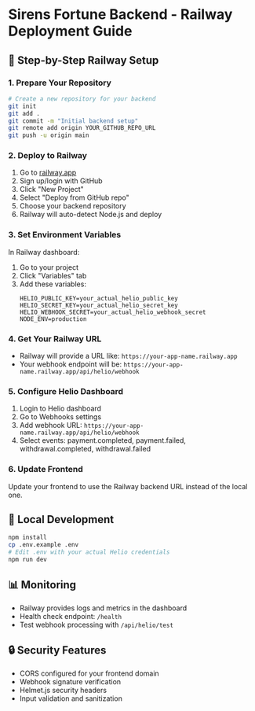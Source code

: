# Sirens Fortune Backend - Railway Deployment Guide

## 🚀 Step-by-Step Railway Setup

### 1. Prepare Your Repository
```bash
# Create a new repository for your backend
git init
git add .
git commit -m "Initial backend setup"
git remote add origin YOUR_GITHUB_REPO_URL
git push -u origin main
```

### 2. Deploy to Railway
1. Go to [railway.app](https://railway.app)
2. Sign up/login with GitHub
3. Click "New Project"
4. Select "Deploy from GitHub repo"
5. Choose your backend repository
6. Railway will auto-detect Node.js and deploy

### 3. Set Environment Variables
In Railway dashboard:
1. Go to your project
2. Click "Variables" tab
3. Add these variables:
   ```
   HELIO_PUBLIC_KEY=your_actual_helio_public_key
   HELIO_SECRET_KEY=your_actual_helio_secret_key  
   HELIO_WEBHOOK_SECRET=your_actual_helio_webhook_secret
   NODE_ENV=production
   ```

### 4. Get Your Railway URL
- Railway will provide a URL like: `https://your-app-name.railway.app`
- Your webhook endpoint will be: `https://your-app-name.railway.app/api/helio/webhook`

### 5. Configure Helio Dashboard
1. Login to Helio dashboard
2. Go to Webhooks settings
3. Add webhook URL: `https://your-app-name.railway.app/api/helio/webhook`
4. Select events: payment.completed, payment.failed, withdrawal.completed, withdrawal.failed

### 6. Update Frontend
Update your frontend to use the Railway backend URL instead of the local one.

## 🔧 Local Development
```bash
npm install
cp .env.example .env
# Edit .env with your actual Helio credentials
npm run dev
```

## 📊 Monitoring
- Railway provides logs and metrics in the dashboard
- Health check endpoint: `/health`
- Test webhook processing with `/api/helio/test`

## 🔒 Security Features
- CORS configured for your frontend domain
- Webhook signature verification
- Helmet.js security headers
- Input validation and sanitization